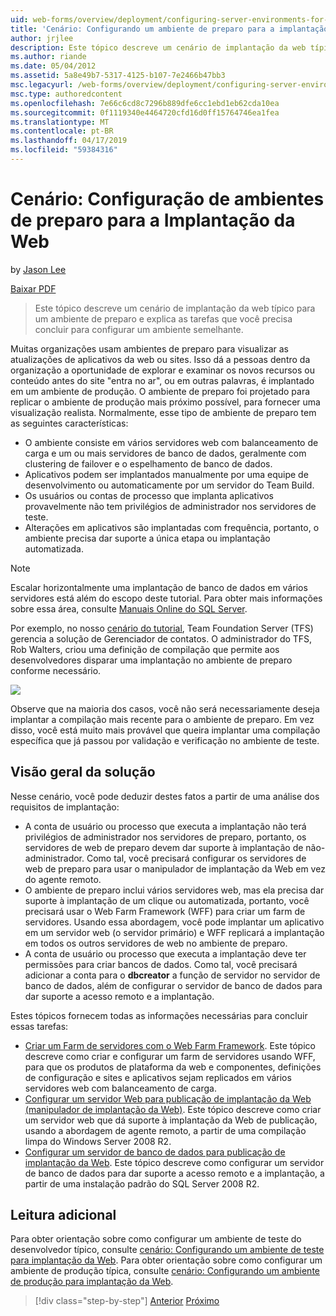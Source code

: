 ```yaml
---
uid: web-forms/overview/deployment/configuring-server-environments-for-web-deployment/scenario-configuring-a-staging-environment-for-web-deployment
title: 'Cenário: Configurando um ambiente de preparo para a implantação da Web | Microsoft Docs'
author: jrjlee
description: Este tópico descreve um cenário de implantação da web típico para um ambiente de preparo e explica as tarefas que você precisa concluir para configurar um env semelhante...
ms.author: riande
ms.date: 05/04/2012
ms.assetid: 5a8e49b7-5317-4125-b107-7e2466b47bb3
msc.legacyurl: /web-forms/overview/deployment/configuring-server-environments-for-web-deployment/scenario-configuring-a-staging-environment-for-web-deployment
msc.type: authoredcontent
ms.openlocfilehash: 7e66c6cd8c7296b889dfe6cc1ebd1eb62cda10ea
ms.sourcegitcommit: 0f1119340e4464720cfd16d0ff15764746ea1fea
ms.translationtype: MT
ms.contentlocale: pt-BR
ms.lasthandoff: 04/17/2019
ms.locfileid: "59384316"
---
```

# <a name="scenario-configuring-a-staging-environment-for-web-deployment"></a>Cenário: Configuração de ambientes de preparo para a Implantação da Web

by [Jason Lee](https://github.com/jrjlee)

[Baixar PDF](https://msdnshared.blob.core.windows.net/media/MSDNBlogsFS/prod.evol.blogs.msdn.com/CommunityServer.Blogs.Components.WeblogFiles/00/00/00/63/56/8130.DeployingWebAppsInEnterpriseScenarios.pdf)

> Este tópico descreve um cenário de implantação da web típico para um ambiente de preparo e explica as tarefas que você precisa concluir para configurar um ambiente semelhante.


Muitas organizações usam ambientes de preparo para visualizar as atualizações de aplicativos da web ou sites. Isso dá a pessoas dentro da organização a oportunidade de explorar e examinar os novos recursos ou conteúdo antes do site "entra no ar", ou em outras palavras, é implantado em um ambiente de produção. O ambiente de preparo foi projetado para replicar o ambiente de produção mais próximo possível, para fornecer uma visualização realista. Normalmente, esse tipo de ambiente de preparo tem as seguintes características:

- O ambiente consiste em vários servidores web com balanceamento de carga e um ou mais servidores de banco de dados, geralmente com clustering de failover e o espelhamento de banco de dados.
- Aplicativos podem ser implantados manualmente por uma equipe de desenvolvimento ou automaticamente por um servidor do Team Build.
- Os usuários ou contas de processo que implanta aplicativos provavelmente não tem privilégios de administrador nos servidores de teste.
- Alterações em aplicativos são implantadas com frequência, portanto, o ambiente precisa dar suporte a única etapa ou implantação automatizada.

> [!NOTE]
> Escalar horizontalmente uma implantação de banco de dados em vários servidores está além do escopo deste tutorial. Para obter mais informações sobre essa área, consulte [Manuais Online do SQL Server](https://technet.microsoft.com/library/ms130214.aspx).


Por exemplo, no nosso [cenário do tutorial](../deploying-web-applications-in-enterprise-scenarios/enterprise-web-deployment-scenario-overview.md), Team Foundation Server (TFS) gerencia a solução de Gerenciador de contatos. O administrador do TFS, Rob Walters, criou uma definição de compilação que permite aos desenvolvedores disparar uma implantação no ambiente de preparo conforme necessário.

![](scenario-configuring-a-staging-environment-for-web-deployment/_static/image1.png)

Observe que na maioria dos casos, você não será necessariamente deseja implantar a compilação mais recente para o ambiente de preparo. Em vez disso, você está muito mais provável que queira implantar uma compilação específica que já passou por validação e verificação no ambiente de teste.

## <a name="solution-overview"></a>Visão geral da solução

Nesse cenário, você pode deduzir destes fatos a partir de uma análise dos requisitos de implantação:

- A conta de usuário ou processo que executa a implantação não terá privilégios de administrador nos servidores de preparo, portanto, os servidores de web de preparo devem dar suporte à implantação de não-administrador. Como tal, você precisará configurar os servidores de web de preparo para usar o manipulador de implantação da Web em vez do agente remoto.
- O ambiente de preparo inclui vários servidores web, mas ela precisa dar suporte à implantação de um clique ou automatizada, portanto, você precisará usar o Web Farm Framework (WFF) para criar um farm de servidores. Usando essa abordagem, você pode implantar um aplicativo em um servidor web (o servidor primário) e WFF replicará a implantação em todos os outros servidores de web no ambiente de preparo.
- A conta de usuário ou processo que executa a implantação deve ter permissões para criar bancos de dados. Como tal, você precisará adicionar a conta para o **dbcreator** a função de servidor no servidor de banco de dados, além de configurar o servidor de banco de dados para dar suporte a acesso remoto e a implantação.

Estes tópicos fornecem todas as informações necessárias para concluir essas tarefas:

- [Criar um Farm de servidores com o Web Farm Framework](creating-a-server-farm-with-the-web-farm-framework.md). Este tópico descreve como criar e configurar um farm de servidores usando WFF, para que os produtos de plataforma da web e componentes, definições de configuração e sites e aplicativos sejam replicados em vários servidores web com balanceamento de carga.
- [Configurar um servidor Web para publicação de implantação da Web (manipulador de implantação da Web)](configuring-a-web-server-for-web-deploy-publishing-web-deploy-handler.md). Este tópico descreve como criar um servidor web que dá suporte à implantação da Web de publicação, usando a abordagem de agente remoto, a partir de uma compilação limpa do Windows Server 2008 R2.
- [Configurar um servidor de banco de dados para publicação de implantação da Web](configuring-a-database-server-for-web-deploy-publishing.md). Este tópico descreve como configurar um servidor de banco de dados para dar suporte a acesso remoto e a implantação, a partir de uma instalação padrão do SQL Server 2008 R2.

## <a name="further-reading"></a>Leitura adicional

Para obter orientação sobre como configurar um ambiente de teste do desenvolvedor típico, consulte [cenário: Configurando um ambiente de teste para implantação da Web](scenario-configuring-a-test-environment-for-web-deployment.md). Para obter orientação sobre como configurar um ambiente de produção típica, consulte [cenário: Configurando um ambiente de produção para implantação da Web](scenario-configuring-a-production-environment-for-web-deployment.md).

> [!div class="step-by-step"]
> [Anterior](scenario-configuring-a-test-environment-for-web-deployment.md)
> [Próximo](scenario-configuring-a-production-environment-for-web-deployment.md)
